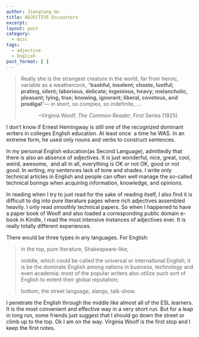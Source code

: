 ```yaml
---
author: Jiangtang Hu
title: ADJECTIVE Encounters
excerpt:
layout: post
category:
  - misc
tags:
  - adjective
  - English
post_format: [ ]
---
```

> Really she is the strangest creature in the world, far from heroic, variable as a weathercock, “**bashful, insolent; chaste, lustful; prating, silent; laborious, delicate; ingenious, heavy; melancholic, pleasant; lying, true; knowing, ignorant; liberal, covetous, and prodigal**”— in short, so complex, so indefinite, …
> 
>             –Virginia Woolf, *The Common Reader*, First Series (1925)

I don’t know if Ernest Hemingway is still one of the recognized dominant writers in colleges English education. At least once  a time he WAS. In an extreme form, he used only nouns and verbs to construct sentences.

In my personal English education(as Second Language), admittedly that there is also an absence of adjectives. It is just wonderful, nice, great, cool, weird, awesome,  and all in all, everything is OK or not OK, good or not good. In writing, my sentences lack of tone and shades. I write only technical articles in English and people can often well manage the so-called technical borings when acquiring information, knowledge, and opinions. 

In reading when I try to just read for the sake of reading itself, I also find it is difficult to dig into pure literature pages where rich adjectives assembled heavily. I only read smoothly technical papers. So when I happened to have a paper book of Woolf and also loaded a corresponding public domain e-book in Kindle, I read the most intensive instances of adjectives ever. It is really totally different experiences. 

There would be three types in any languages. For English: 

> in the top, pure literature, Shakespeare-like; 
> 
> middle, which could be called the universal or international English; it is be the dominate English among nations in business, technology and even academia; most of the popular writers also utilize such sort of English to extent their global reputation;
> 
> bottom, the street language, slangs, talk-show. 

I penetrate the English through the middle like almost all of the ESL learners. It is the most convenient and effective way in a very short run. But for a leap in long run, some friends just suggest that I should go down the street or climb up to the top. Ok I am on the way. Virginia Woolf is the first stop and I keep the first notes.